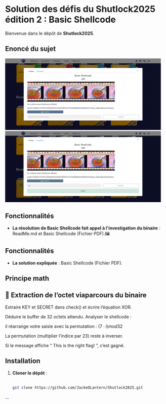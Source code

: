 # Solution des défis du Shutlock2025 édition 2 : Basic Shellcode
Bienvenue dans le dépôt de **Shutlock2025**.

## Enoncé du sujet
![image](assets/images/enonce.png)
![image](assets/images/corrige.png)



## Fonctionnalités

- **La résolution de Basic Shellcode fait appel à l'investigation du binaire** : ReadMe.md et Basic Shellcode (Fichier PDF).🖼️ 


## Fonctionnalités

- **La solution expliquée** : Basic Shellcode (Fichier PDF).

## Principe math
## 🧮 Extraction de l’octet viaparcours du  binaire

Extraire KEY et SECRET dans check() et écrire l’équation XOR.

Déduire le buffer de 32 octets attendu. Analyser le shellcode : 

il réarrange votre saisie avec la permutation : $(7·i) mod 32$

La permutation (multiplier l’indice par 23) reste à inverser.

Si le message affiche “ This is the right flag! ”, c’est gagné.


## Installation

1. **Cloner le dépôt** :
   ```bash

   git clone https://github.com/JackeOLantern/Shutlock2025.git

...
